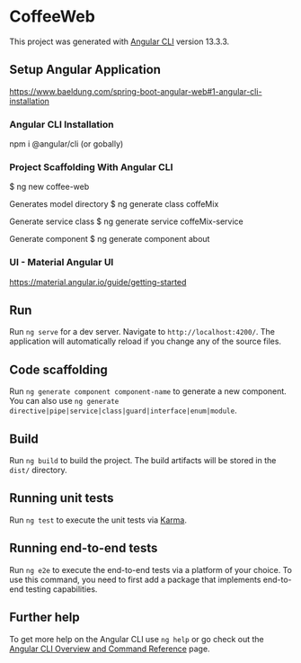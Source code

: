 # CoffeeWeb

This project was generated with [Angular CLI](https://github.com/angular/angular-cli) version 13.3.3.

## Setup Angular Application
https://www.baeldung.com/spring-boot-angular-web#1-angular-cli-installation

### Angular CLI Installation
npm i @angular/cli
(or gobally)

### Project Scaffolding With Angular CLI
$ ng new coffee-web

Generates model directory
$ ng generate class coffeMix 

Generate service class 
$ ng generate service coffeMix-service

Generate component
$ ng generate component about

### UI - Material Angular UI
https://material.angular.io/guide/getting-started

## Run

Run `ng serve` for a dev server. Navigate to `http://localhost:4200/`. The application will automatically reload if you change any of the source files.

## Code scaffolding

Run `ng generate component component-name` to generate a new component. You can also use `ng generate directive|pipe|service|class|guard|interface|enum|module`.

## Build

Run `ng build` to build the project. The build artifacts will be stored in the `dist/` directory.

## Running unit tests

Run `ng test` to execute the unit tests via [Karma](https://karma-runner.github.io).

## Running end-to-end tests

Run `ng e2e` to execute the end-to-end tests via a platform of your choice. To use this command, you need to first add a package that implements end-to-end testing capabilities.

## Further help

To get more help on the Angular CLI use `ng help` or go check out the [Angular CLI Overview and Command Reference](https://angular.io/cli) page.


